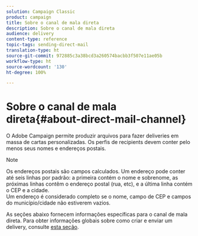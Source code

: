 ```yaml
---
solution: Campaign Classic
product: campaign
title: Sobre o canal de mala direta
description: Sobre o canal de mala direta
audience: delivery
content-type: reference
topic-tags: sending-direct-mail
translation-type: ht
source-git-commit: 972885c3a38bcd3a260574bacbb3f507e11ae05b
workflow-type: ht
source-wordcount: '130'
ht-degree: 100%

---
```



# Sobre o canal de mala direta{#about-direct-mail-channel}

O Adobe Campaign permite produzir arquivos para fazer deliveries em massa de cartas personalizadas. Os perfis de recipients devem conter pelo menos seus nomes e endereços postais.

>[!NOTE]
>
>Os endereços postais são campos calculados. Um endereço pode conter até seis linhas por padrão: a primeira contém o nome e sobrenome, as próximas linhas contêm o endereço postal (rua, etc), e a última linha contém o CEP e a cidade.\
>Um endereço é considerado completo se o nome, campo de CEP e campos do município/cidade não estiverem vazios.

As seções abaixo fornecem informações específicas para o canal de mala direta. Para obter informações globais sobre como criar e enviar um delivery, consulte [esta seção](../../delivery/using/steps-about-delivery-creation-steps.md).
